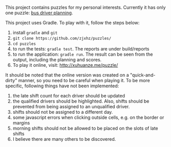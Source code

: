 This project contains puzzles for my personal interests. Currently it has only one puzzle: [bus driver planning](http://careers.quintiq.com/puzzle.html#the-challenge).

This project uses Gradle. To play with it, follow the steps below:

1. install `gradle` and `git`
2. `git clone https://github.com/zjxhz/puzzles/` 
3. `cd puzzles`
4. to run the tests: `gradle test`. The reports are under build/reports
5. to run the application: `gradle run`. The result can be seen from the output, including the planning and scores. 
6. To play it online, visit: http://xuhuanze.me/puzzle/

It should be noted that the online version was created on a "quick-and-dirty" manner, so you need to be careful when playing it. To be more specific, following things have not been implemented:

1. the late shift count for each driver should be updated
2. the qualified drivers should be highlighted. Also, shifts should be prevented from being assigned to an unqualified driver.
3. shifts should not be assigned to a different day.
4. some javascript errors when clicking outside cells, e.g. on the border or margins
5. morning shifts should not be allowed to be placed on the slots of late shifts
6. I believe there are many others to be discovered.
